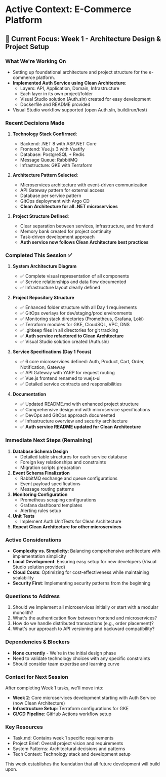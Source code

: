 # Active Context: E-Commerce Platform

## 🎯 Current Focus: Week 1 - Architecture Design & Project Setup

### What We're Working On
- Setting up foundational architecture and project structure for the e-commerce platform.
- **Implemented Auth Service using Clean Architecture**:
  - Layers: API, Application, Domain, Infrastructure
  - Each layer in its own project/folder
  - Visual Studio solution (Auth.sln) created for easy development
  - Dockerfile and README provided
- Visual Studio workflow supported (open Auth.sln, build/run/test)

### Recent Decisions Made
1. **Technology Stack Confirmed**:
   - Backend: .NET 8 with ASP.NET Core
   - Frontend: Vue.js 3 with Vuetify
   - Database: PostgreSQL + Redis
   - Message Queue: RabbitMQ
   - Infrastructure: GKE with Terraform

2. **Architecture Pattern Selected**:
   - Microservices architecture with event-driven communication
   - API Gateway pattern for external access
   - Database per service pattern
   - GitOps deployment with Argo CD
   - **Clean Architecture for all .NET microservices**

3. **Project Structure Defined**:
   - Clear separation between services, infrastructure, and frontend
   - Memory bank created for project continuity
   - Task-driven development approach
   - **Auth service now follows Clean Architecture best practices**

### Completed This Session ✅
1. **System Architecture Diagram**
   - ✅ Complete visual representation of all components
   - ✅ Service relationships and data flow documented
   - ✅ Infrastructure layout clearly defined

2. **Project Repository Structure**
   - ✅ Enhanced folder structure with all Day 1 requirements
   - ✅ GitOps overlays for dev/staging/prod environments
   - ✅ Monitoring stack directories (Prometheus, Grafana, Loki)
   - ✅ Terraform modules for GKE, CloudSQL, VPC, DNS
   - ✅ .gitkeep files in all directories for git tracking
   - ✅ **Auth service refactored to Clean Architecture**
   - ✅ Visual Studio solution created (Auth.sln)

3. **Service Specifications (Day 1 Focus)**
   - ✅ 6 core microservices defined: Auth, Product, Cart, Order, Notification, Gateway
   - ✅ API Gateway with YARP for request routing
   - ✅ Vue.js frontend renamed to vuejs-ui
   - ✅ Detailed service contracts and responsibilities

4. **Documentation**
   - ✅ Updated README.md with enhanced project structure
   - ✅ Comprehensive design.md with microservice specifications
   - ✅ DevOps and GitOps approach documented
   - ✅ Infrastructure overview and security architecture
   - ✅ **Auth service README updated for Clean Architecture**

### Immediate Next Steps (Remaining)
1. **Database Schema Design**
   - Detailed table structures for each service database
   - Foreign key relationships and constraints
   - Migration scripts preparation
2. **Event Schema Finalization**
   - RabbitMQ exchange and queue configurations
   - Event payload specifications
   - Message routing patterns
3. **Monitoring Configuration**
   - Prometheus scraping configurations
   - Grafana dashboard templates
   - Alerting rules setup
4. **Unit Tests**
   - Implement Auth.UnitTests for Clean Architecture
5. **Repeat Clean Architecture for other microservices**

### Active Considerations
- **Complexity vs. Simplicity**: Balancing comprehensive architecture with implementation simplicity
- **Local Development**: Ensuring easy setup for new developers (Visual Studio solution provided)
- **Cloud Costs**: Optimizing for cost-effectiveness while maintaining scalability
- **Security First**: Implementing security patterns from the beginning

### Questions to Address
1. Should we implement all microservices initially or start with a modular monolith?
2. What's the authentication flow between frontend and microservices?
3. How do we handle distributed transactions (e.g., order placement)?
4. What's our approach to API versioning and backward compatibility?

### Dependencies & Blockers
- **None currently** - We're in the initial design phase
- Need to validate technology choices with any specific constraints
- Should consider team expertise and learning curve

### Context for Next Session
After completing Week 1 tasks, we'll move into:
- **Week 2**: Core microservices development starting with Auth Service (now Clean Architecture)
- **Infrastructure Setup**: Terraform configurations for GKE
- **CI/CD Pipeline**: GitHub Actions workflow setup

### Key Resources
- Task.md: Contains week 1 specific requirements
- Project Brief: Overall project vision and requirements
- System Patterns: Architectural decisions and patterns
- Tech Context: Technology stack and development setup

This week establishes the foundation that all future development will build upon. 